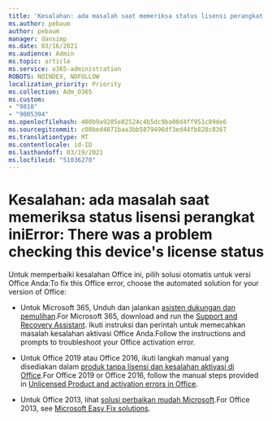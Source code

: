 ```yaml
---
title: 'Kesalahan: ada masalah saat memeriksa status lisensi perangkat ini'
ms.author: pebaum
author: pebaum
manager: dansimp
ms.date: 03/16/2021
ms.audience: Admin
ms.topic: article
ms.service: o365-administration
ROBOTS: NOINDEX, NOFOLLOW
localization_priority: Priority
ms.collection: Adm_O365
ms.custom:
- "9810"
- "9005394"
ms.openlocfilehash: 400b9a9205e82524c4b5dc9ba00d4ff951c89de6
ms.sourcegitcommit: c08bed4071baa3bb5879496df3ed44fb828c8367
ms.translationtype: MT
ms.contentlocale: id-ID
ms.lasthandoff: 03/19/2021
ms.locfileid: "51036270"
---
```

# <a name="error-there-was-a-problem-checking-this-devices-license-status"></a><span data-ttu-id="242ec-102">Kesalahan: ada masalah saat memeriksa status lisensi perangkat ini</span><span class="sxs-lookup"><span data-stu-id="242ec-102">Error: There was a problem checking this device's license status</span></span>

<span data-ttu-id="242ec-103">Untuk memperbaiki kesalahan Office ini, pilih solusi otomatis untuk versi Office Anda:</span><span class="sxs-lookup"><span data-stu-id="242ec-103">To fix this Office error, choose the automated solution for your version of Office:</span></span>

- <span data-ttu-id="242ec-104">Untuk Microsoft 365, Unduh dan jalankan [asisten dukungan dan pemulihan](https://aka.ms/SaRA-OfficeActivation-Chat).</span><span class="sxs-lookup"><span data-stu-id="242ec-104">For Microsoft 365, download and run the [Support and Recovery Assistant](https://aka.ms/SaRA-OfficeActivation-Chat).</span></span> <span data-ttu-id="242ec-105">Ikuti instruksi dan perintah untuk memecahkan masalah kesalahan aktivasi Office Anda.</span><span class="sxs-lookup"><span data-stu-id="242ec-105">Follow the instructions and prompts to troubleshoot your Office activation error.</span></span>

- <span data-ttu-id="242ec-106">Untuk Office 2019 atau Office 2016, ikuti langkah manual yang disediakan dalam [produk tanpa lisensi dan kesalahan aktivasi di Office](https://support.microsoft.com/office/0d23d3c0-c19c-4b2f-9845-5344fedc4380#bkmk_fixyourself).</span><span class="sxs-lookup"><span data-stu-id="242ec-106">For Office 2019 or Office 2016, follow the manual steps provided in [Unlicensed Product and activation errors in Office](https://support.microsoft.com/office/0d23d3c0-c19c-4b2f-9845-5344fedc4380#bkmk_fixyourself).</span></span>

- <span data-ttu-id="242ec-107">Untuk Office 2013, lihat [solusi perbaikan mudah Microsoft](https://support.microsoft.com/topic/microsoft-easy-fix-solutions-have-been-discontinued-b0f4b5f9-3b5a-bd9e-d75d-d45e2f12e16c).</span><span class="sxs-lookup"><span data-stu-id="242ec-107">For Office 2013, see [Microsoft Easy Fix solutions](https://support.microsoft.com/topic/microsoft-easy-fix-solutions-have-been-discontinued-b0f4b5f9-3b5a-bd9e-d75d-d45e2f12e16c).</span></span>